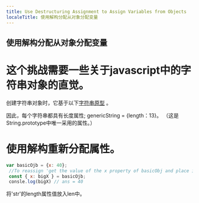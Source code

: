 ```yaml
---
title: Use Destructuring Assignment to Assign Variables from Objects
localeTitle: 使用解构分配从对象分配变量
---
```

## 使用解构分配从对象分配变量

# 这个挑战需要一些关于javascript中的字符串对象的直觉。

创建字符串对象时，它基于以下[字符串原型](https://developer.mozilla.org/en-US/docs/Web/JavaScript/Reference/Global_Objects/String/prototype) 。

因此，每个字符串都具有长度属性; genericString = {length：13}。 （这是String.prototype中唯一采用的属性。）

# 使用解构重新分配属性。

```javascript
var basicOjb = {x: 40}; 
 //To reassign 'get the value of the x property of basicObj and place its value into bigX' in ES6: 
 const { x: bigX } = basicOjb; 
 consle.log(bigX) // ans = 40 
```

将'str'的length属性值放入len中。